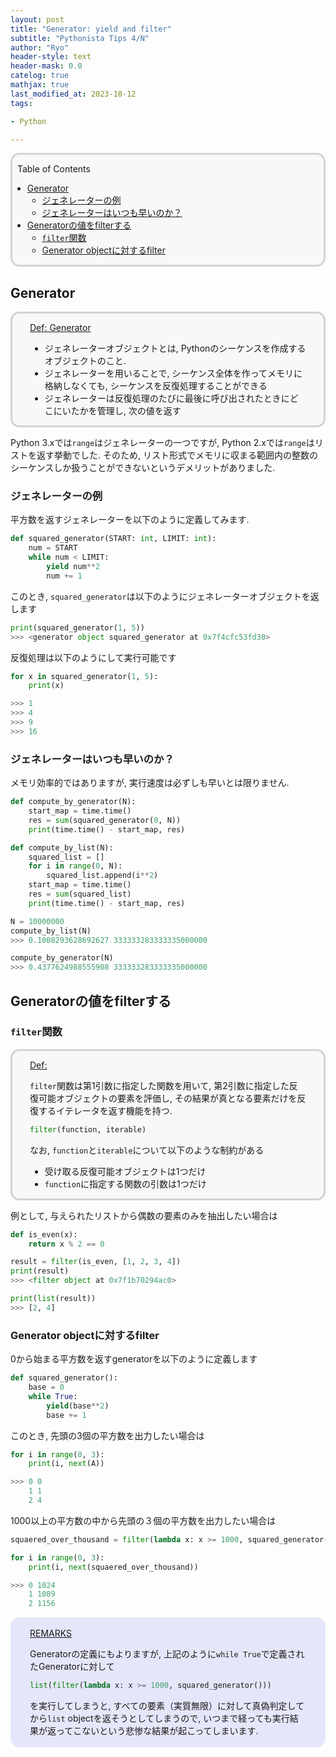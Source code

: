 ```yaml
---
layout: post
title: "Generator: yield and filter"
subtitle: "Pythonista Tips 4/N"
author: "Ryo"
header-style: text
header-mask: 0.0
catelog: true
mathjax: true
last_modified_at: 2023-10-12
tags:

- Python

---
```


<div style='border-radius: 1em; border-style:solid; border-color:#D3D3D3; background-color:#F8F8F8'>

<p class="h4">&nbsp;&nbsp;Table of Contents</p>

<!-- START doctoc generated TOC please keep comment here to allow auto update -->
<!-- DON'T EDIT THIS SECTION, INSTEAD RE-RUN doctoc TO UPDATE -->

- [Generator](#generator)
  - [ジェネレーターの例](#%E3%82%B8%E3%82%A7%E3%83%8D%E3%83%AC%E3%83%BC%E3%82%BF%E3%83%BC%E3%81%AE%E4%BE%8B)
  - [ジェネレーターはいつも早いのか？](#%E3%82%B8%E3%82%A7%E3%83%8D%E3%83%AC%E3%83%BC%E3%82%BF%E3%83%BC%E3%81%AF%E3%81%84%E3%81%A4%E3%82%82%E6%97%A9%E3%81%84%E3%81%AE%E3%81%8B)
- [Generatorの値をfilterする](#generator%E3%81%AE%E5%80%A4%E3%82%92filter%E3%81%99%E3%82%8B)
  - [`filter`関数](#filter%E9%96%A2%E6%95%B0)
  - [Generator objectに対するfilter](#generator-object%E3%81%AB%E5%AF%BE%E3%81%99%E3%82%8Bfilter)

<!-- END doctoc generated TOC please keep comment here to allow auto update -->


</div>

## Generator

<div style='padding-left: 2em; padding-right: 2em; border-radius: 1em; border-style:solid; border-color:#D3D3D3; background-color:#F8F8F8'>
<p class="h4"><ins>Def: Generator</ins></p>

- ジェネレーターオブジェクトとは, Pythonのシーケンスを作成するオブジェクトのこと. 
- ジェネレーターを用いることで, シーケンス全体を作ってメモリに格納しなくても, シーケンスを反復処理することができる
- ジェネレーターは反復処理のたびに最後に呼び出されたときにどこにいたかを管理し, 次の値を返す

</div>

Python 3.xでは`range`はジェネレーターの一つですが, Python 2.xでは`range`はリストを返す挙動でした.
そのため, リスト形式でメモリに収まる範囲内の整数のシーケンスしか扱うことができないというデメリットがありました.

### ジェネレーターの例

平方数を返すジェネレーターを以下のように定義してみます.

```python
def squared_generator(START: int, LIMIT: int):
    num = START
    while num < LIMIT:
        yield num**2
        num += 1
```

このとき, `squared_generator`は以下のようにジェネレーターオブジェクトを返します

```py
print(squared_generator(1, 5))
>>> <generator object squared_generator at 0x7f4cfc53fd30>
```

反復処理は以下のようにして実行可能です

```py
for x in squared_generator(1, 5):
    print(x)

>>> 1
>>> 4
>>> 9
>>> 16
```

### ジェネレーターはいつも早いのか？

メモリ効率的ではありますが, 実行速度は必ずしも早いとは限りません.

```py
def compute_by_generator(N):
    start_map = time.time()
    res = sum(squared_generator(0, N))
    print(time.time() - start_map, res)

def compute_by_list(N):
    squared_list = []
    for i in range(0, N):
        squared_list.append(i**2)
    start_map = time.time()
    res = sum(squared_list)
    print(time.time() - start_map, res)

N = 10000000
compute_by_list(N)
>>> 0.1008293628692627 333333283333335000000

compute_by_generator(N)
>>> 0.4377624988555908 333333283333335000000
```

## Generatorの値をfilterする
### `filter`関数

<div style='padding-left: 2em; padding-right: 2em; border-radius: 1em; border-style:solid; border-color:#D3D3D3; background-color:#F8F8F8'>
<p class="h4"><ins>Def: </ins></p>

`filter`関数は第1引数に指定した関数を用いて, 第2引数に指定した反復可能オブジェクトの要素を評価し,
その結果が真となる要素だけを反復するイテレータを返す機能を持つ.

```py
filter(function, iterable)
```

なお, `function`と`iterable`について以下のような制約がある

- 受け取る反復可能オブジェクトは1つだけ
- `function`に指定する関数の引数は1つだけ

</div>

例として, 与えられたリストから偶数の要素のみを抽出したい場合は

```py
def is_even(x):
    return x % 2 == 0

result = filter(is_even, [1, 2, 3, 4])
print(result)
>>> <filter object at 0x7f1b70294ac0>

print(list(result))
>>> [2, 4]
```

### Generator objectに対するfilter

0から始まる平方数を返すgeneratorを以下のように定義します

```py
def squared_generator():
    base = 0
    while True:
        yield(base**2)
        base += 1
```

このとき, 先頭の3個の平方数を出力したい場合は

```py
for i in range(0, 3):
    print(i, next(A))

>>> 0 0
    1 1
    2 4
```

1000以上の平方数の中から先頭の３個の平方数を出力したい場合は

```py
squaered_over_thousand = filter(lambda x: x >= 1000, squared_generator())

for i in range(0, 3):
    print(i, next(squaered_over_thousand))

>>> 0 1024
    1 1089
    2 1156
```

<div style='padding-left: 2em; padding-right: 2em; border-radius: 1em; border-style:solid; border-color:#e6e6fa; background-color:#e6e6fa'>
<p class="h4"><ins>REMARKS</ins></p>

Generatorの定義にもよりますが, 上記のように`while True`で定義されたGeneratorに対して

```py
list(filter(lambda x: x >= 1000, squared_generator()))
```

を実行してしまうと, すべての要素（実質無限）に対して真偽判定してから`list` objectを返そうとしてしまうので,
いつまで経っても実行結果が返ってこないという悲惨な結果が起こってしまいます.

</div>
